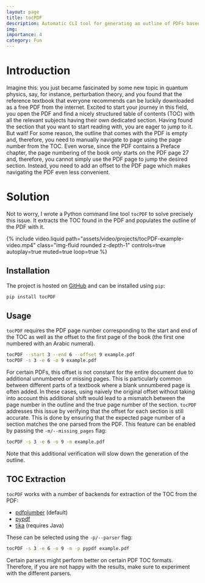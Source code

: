 ```yaml
---
layout: page
title: tocPDF
description: Automatic CLI tool for generating an outline of PDFs based on the its table of contents.
img:
importance: 4
category: Fun
---
```


# Introduction

Imagine this: you just became fascinated by some new topic in quantum physics, say, for instance, perturbation theory, and you found that the reference textbook that everyone recommends can be luckily downloaded as a free PDF from the internet. Excited to start your journey in this field, you open the PDF and find a nicely structured table of contents (TOC) with all the relevant subjects having their own dedicated section. Having found the section that you want to start reading with, you are eager to jump to it. But wait! For some reason, the outline that comes with the PDF is empty and, therefore, you need to manually navigate to page using the page number from the TOC. Even worse, since the PDF contains a Preface chapter, the page numbering of the book only starts on the PDF page 27 and, therefore, you cannot simply use the PDF page to jump the desired section. Instead, you need to add an offset to the PDF page which makes navigating the PDF even less convenient.

# Solution

Not to worry, I wrote a Python command line tool `tocPDF` to solve precisely this issue. It extracts the TOC found in the PDF and populates the outline of the PDF with it.

{% include video.liquid path="assets/video/projects/tocPDF-example-video.mp4" class="img-fluid rounded z-depth-1" controls=true autoplay=true muted=true loop=true %}

## Installation

The project is hosted on [GitHub](github.com/kszenes/tocPDF) and can be installed using `pip`:

```sh
pip install tocPDF
```

## Usage

`tocPDF` requires the PDF page number corresponding to the start and end of the TOC as well as the offset to the first page of the book (the first one numbered with an Arabic numeral).

```sh
tocPDF --start 3 --end 6 --offset 9 example.pdf
tocPDF -s 3 -e 6 -o 9 example.pdf
```

For certain PDFs, this offset is not constant for the entire document due to additional unnumbered or missing pages. This is particularly common between different parts of a textbook where a blank unnumbered page is often added. In these cases, using naively the original offset without taking into account this additional shift would lead to a mismatch between the page number in the outline and the true page number of the section. `tocPDF` addresses this issue by verifying that the offset for each section is still accurate. This is done by ensuring that the expected page number of a section matches the one parsed from the PDF. This feature can be enabled by passing the `-m/--missing_pages` flag:

```sh
tocPDF -s 3 -e 6 -o 9 -m example.pdf
```

Note that this additional verification will slow down the generation of the outline.

## TOC Extraction

`tocPDF` works with a number of backends for extraction of the TOC from the PDF:

- [pdfplumber](https://github.com/jsvine/pdfplumber) (default)
- [pypdf](https://github.com/py-pdf/pypdf)
- [tika](https://github.com/chrismattmann/tika-python) (requires Java)

These can be selected using the `-p/--parser` flag:

```sh
tocPDF -s 3 -e 6 -o 9 -m -p pypdf example.pdf
```

Certain parsers might perform better on certain PDF TOC formats. Therefore, if you are not happy with the results, make sure to experiment with the different parsers.
